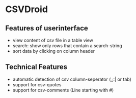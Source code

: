 # CSVDroid

## Features of userinterface

* view content of csv file in a table view
* search: show only rows that contain a search-string
* sort data by clicking on column header

## Technical Features

* automatic detection of csv column-seperator (,;:| or tab)
* support for csv-quotes
* support for csv-comments (Line starting with #)


